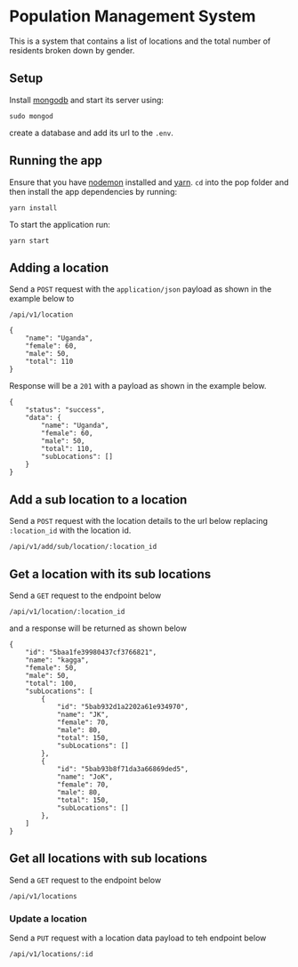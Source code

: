 # Population Management System

This is a system that contains a list of locations and the total 
number of residents broken down by gender.

## Setup
Install [mongodb]() and start its server using:

```angular2html
sudo mongod
```

create a database and add its url to the `.env`.

## Running the app

Ensure that you have [nodemon](https://nodemon.io/) installed and [yarn](https://yarnpkg.com/en/). `cd` into the pop folder and then install 
the app dependencies by running:

```angular2html
yarn install
``` 

To start the application run:

```angular2html
yarn start
```

## Adding a location

Send a `POST` request with the `application/json` payload as shown in the example below to 
```angular2html
/api/v1/location
```

```angular2html
{
	"name": "Uganda",
	"female": 60,
	"male": 50,
	"total": 110
}
```

Response will be a `201` with a payload as shown in the 
example below.

```angular2html
{
    "status": "success",
    "data": {
        "name": "Uganda",
        "female": 60,
        "male": 50,
        "total": 110,
        "subLocations": []
    }
}
```

## Add a sub location to a location

Send a `POST` request with the location details to the url below replacing `:location_id`
with the location id.

```angular2html
/api/v1/add/sub/location/:location_id
```

## Get a location with its sub locations
Send a `GET` request to the endpoint below

```angular2html
/api/v1/location/:location_id
```
and a response will be returned as shown below

```angular2html
{
    "id": "5baa1fe39980437cf3766821",
    "name": "kagga",
    "female": 50,
    "male": 50,
    "total": 100,
    "subLocations": [
        {
            "id": "5bab932d1a2202a61e934970",
            "name": "JK",
            "female": 70,
            "male": 80,
            "total": 150,
            "subLocations": []
        },
        {
            "id": "5bab93b8f71da3a66869ded5",
            "name": "JoK",
            "female": 70,
            "male": 80,
            "total": 150,
            "subLocations": []
        },
    ]
}    
```

## Get all locations with sub locations

Send a `GET` request to the endpoint below

```angular2html
/api/v1/locations
```

### Update a location
Send a `PUT` request with a location data payload to teh endpoint below

```angular2html
/api/v1/locations/:id
```



